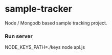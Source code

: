 # sample-tracker
Node / Mongodb based sample tracking project.

### Run server
NODE_KEYS_PATH=./keys node api.js
